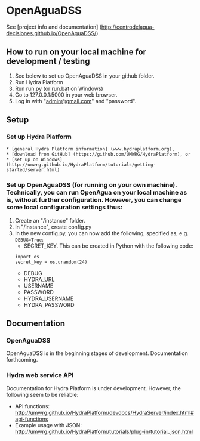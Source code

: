 # OpenAguaDSS

See [project info and documentation] (http://centrodelagua-decisiones.github.io/OpenAguaDSS/).

## How to run on your local machine for development / testing

1. See below to set up OpenAguaDSS in your github folder.
2. Run Hydra Platform
3. Run run.py (or run.bat on Windows)
4. Go to 127.0.0.1:5000 in your web browser.
5. Log in with "admin@gmail.com" and "password".

## Setup

### Set up Hydra Platform
    * [general Hydra Platform information] (www.hydraplatform.org),
    * [download from GitHub] (https://github.com/UMWRG/HydraPlatform), or
    * [set up on Windows] (http://umwrg.github.io/HydraPlatform/tutorials/getting-started/server.html)

### Set up OpenAguaDSS (for running on your own machine). Technically, you can run OpenAgua on your local machine as is, without further configuration. However, you can change some local configuration settings thus:
1. Create an "/instance" folder.
2. In "/instance", create config.py
3. In the new config.py, you can now add the following, specified as, e.g. `DEBUG=True`:
    * SECRET_KEY. This can be created in Python with the following code:
    ```
    import os
    secret_key = os.urandom(24)
    ```
    * DEBUG
    * HYDRA_URL
    * USERNAME
    * PASSWORD
    * HYDRA_USERNAME
    * HYDRA_PASSWORD

## Documentation

### OpenAguaDSS
OpenAguaDSS is in the beginning stages of development. Documentation forthcoming.

### Hydra web service API
Documentation for Hydra Platform is under development. However, the following seem to be reliable:
* API functions: http://umwrg.github.io/HydraPlatform/devdocs/HydraServer/index.html#api-functions
* Example usage with JSON: http://umwrg.github.io/HydraPlatform/tutorials/plug-in/tutorial_json.html